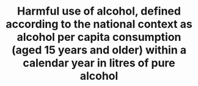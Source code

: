 ---
actual_indicator_available: Percent of persons 12 years of age and older reporting
  current binge alcohol consumption; Percent of persons 12 years of age and older
  reporting current heavy alcohol consumption.
actual_indicator_available_description: Current_binge_alcohol is defined as drinking
  five or more drinks (for males) and four or more drinks (for females) on the same
  occasion (i.e., at the same time or within a couple hours of each other) on at least
  1 day in the past 30 days (past month). Current_heavy_alcohol is defined as binge
  drinking on the same occasion on each of 5 or more days in the past 30 days (past
  month). All current (past month) heavy alcohol users are also current (past month)
  binge alcohol users.
comments_and_limitations: The 2015  and 2016 NSDUH binge alcohol and heavy alcohol
  use data are not comparable to prior survey years (2002-2014 NSDUH) due to methodological
  changes, including changing the definition begininning in 2015 for females from
  five to four drinks. See NSDUH Methodological Resource Books (MRB) for detailed
  description of each annaual NSDUH survey (https://www.samhsa.gov/data/population-data-nsduh/reports?tab=39).
computation_units: Current (past month or past 30 days) binge alcohol and heavy alcohol
  use data. The 30 days reference the date of interview completed through the annual
  NSDUH data collection.
data_non_statistical: false
date_metadata_updated: '2017-10-10'
date_of_national_source_publication: September 2017
goal_meta_link: http://unstats.un.org/sdgs/files/metadata-compilation/Metadata-Goal-3.pdf
graph_title: Percent of US persons 12 years of age and older reporting current heavy
  alcohol consumption
graph_type: bar
has_metadata: true
indicator: 3.5.2
indicator_name: Harmful use of alcohol, defined according to the national context
  as alcohol per capita consumption (aged 15 years and older) within a calendar year
  in litres of pure alcohol
indicator_sort_order: 03-05-02
indicator_variable: current_heavy_alcohol
layout: indicator
national_geographical_coverage: United States
periodicity: 'The NSDUH is an annual data collection with data collection occurring
  continuously from early January through late December. '
permalink: /3-5-2/
published: true
reporting_status: complete
scheduled_update_by_national_source: Results from the 2017 NSDUH are scheduled for
  release by September 2018.
sdg_goal: 3
source_active_1: true
source_agency_staff_email_1: peter.tice@samhsa.hhs.gov
source_agency_staff_name_1: Peter Tice
source_agency_survey_dataset_1: U.S. Department of Health and Human Services (HHS)/Substance
  Abuse and Mental Health Services Administration (SAMHSA)/National Survey on Drug
  Use and Health (NSDUH)
source_notes_1: null
source_organisation_1: U.S. Department of Health and Human Services (HHS)/Substance
  Abuse and Mental Health Services Administration (SAMHSA)/National Survey on Drug
  Use and Health (NSDUH)
source_title_1: null
source_url_1: https://www.samhsa.gov/data/population-data-nsduh/reports
target: Strengthen the prevention and treatment of substance abuse, including narcotic
  drug abuse and harmful use of alcohol.
target_id: '3.5'
time_period: '2015 and 2016. Comparable 2002-2014 NSDUH data are not available. '
title: Harmful use of alcohol, defined according to the national context as alcohol
  per capita consumption (aged 15 years and older) within a calendar year in litres
  of pure alcohol
un_custodial_agency: WHO
un_designated_tier: '1'
us_method_of_computation: The National Survey on Drug Use and Health (NSDUH) is an
  annual survey of the civilian, noninstitutionalized population of the United States
  aged 12 years old or older. The survey covers residents of households and individuals
  in noninstitutional group quarters (e.g., shelters, boarding houses, college dormitories,
  migratory workers' camps, halfway houses). The survey excludes people with no fixed
  address (e.g., homeless people not in shelters), military personnel on active duty,
  and residents of institutional group quarters, such as jails, nursing homes, mental
  institutions, and long-term care hospitals. The NSDUH employs a stratified multistage
  area probability sample that is designed to be representative of both the nation
  as a whole and for each of the 50 states and the District of Columbia.
variable_description: null
variable_notes: null
---
